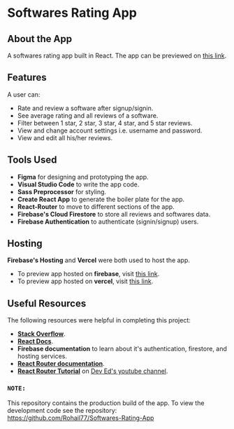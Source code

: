 # Softwares Rating App
## About the App

A softwares rating app built in React. The app can be previewed on [this link](https://softwares-rating-app.vercel.app/).

## Features

A user can:
- Rate and review a software after signup/signin.
- See average rating and all reviews of a software. 
- Filter between 1 star, 2 star, 3 star, 4 star, and 5 star reviews.
- View and change account settings i.e. username and password.
- View and edit all his/her reviews.

## Tools Used

- **Figma** for designing and prototyping the app.
- **Visual Studio Code** to write the app code.
- **Sass Preprocessor** for styling.
- **Create React App** to generate the boiler plate for the app.
- **React-Router** to move to different sections of the app.
- **Firebase's Cloud Firestore** to store all reviews and softwares data.
- **Firebase Authentication** to authenticate (signin/signup) users.

## Hosting
**Firebase's Hosting** and **Vercel** were both used to host the app. 
- To preview app hosted on **firebase**, visit [this link](https://my-holiday-proje-1616778972307.web.app/).   
- To preview app hosted on **vercel**, visit [this link](https://softwares-rating-app.vercel.app/).

## Useful Resources

The following resources were helpful in completing this project:

- [**Stack Overflow**](https://stackoverflow.com/).
- [**React Docs**](https://reactjs.org/docs/getting-started.html).
- **Firebase documentation** to learn about it's authentication, firestore, and hosting services.
- [**React Router documentation**](https://reactrouter.com/web/guides/quick-start).
- [**React Router Tutorial**](https://www.youtube.com/watch?v=Law7wfdg_ls) on [Dev Ed's youtube channel](https://www.youtube.com/channel/UClb90NQQcskPUGDIXsQEz5Q).

### `NOTE:`

This repository contains the production build of the app. To view the development code see the repository: 
https://github.com/Rohail77/Softwares-Rating-App
